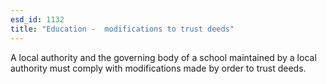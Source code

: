 ```yaml
---
esd_id: 1132
title: "Education -  modifications to trust deeds"
---
```


A local authority and the governing body of a school maintained by a local authority must comply with modifications made by order to trust deeds.


